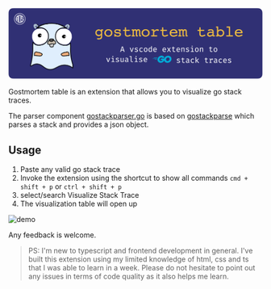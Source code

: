 ![Gostmortem](assets/banner.png)

Gostmortem table is an extension that allows you to visualize go stack traces.

The parser component [gostackparser.go](src/gostackparser.ts) is based on  [gostackparse](https://github.com/DataDog/gostackparse) which parses a stack and provides a json object. 

## Usage

1. Paste any valid go stack trace
2. Invoke the extension using the shortcut to show all commands `cmd + shift + p` or `ctrl + shift + p`
3. select/search Visualize Stack Trace
4. The visualization table will open up

![demo](assets/demo.gif)


Any feedback is welcome.

> PS: I'm new to typescript and frontend development in general. I've built this extension using my limited knowledge of html, css and ts that I was able to learn in a week. Please do not hesitate to point out any issues in terms of code quality as it also helps me learn.